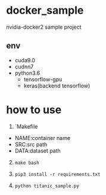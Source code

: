 # docker_sample
nvidia-docker2 sample project

## env
- cuda9.0
- cudnn7
- python3.6
  - tensorflow-gpu
  - keras(backend tensorflow)

# how to use
1. `Makefile

- NAME:container name
- SRC:src path
- DATA:dataset path

2. `make bash`

3. `pip3 install -r requirements.txt`

4. `python titanic_sample.py`